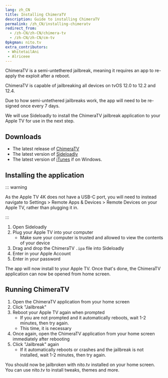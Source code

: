 ```yaml
---
lang: zh_CN
title: Installing ChimeraTV
description: Guide to installing ChimeraTV
permalink: /zh_CN/installing-chimeratv
redirect_from:
  - /zh-CN/zh-CN/chimera-tv
  - /zh-CN/zh-CN/cm-tv
0pkgman: nito.tv
extra_contributors:
 - WhitetailAni
 - Alriceee
---
```


ChimeraTV is a <router-link to="/types-of-jailbreak/#semi-untethered-jailbreaks">semi-untethered jailbreak</router-link>, meaning it requires an app to re-apply the exploit after a reboot.

ChimeraTV is capable of jailbreaking all devices on tvOS 12.0 to 12.2 and 12.4.

Due to how semi-untethered jailbreaks work, the app will need to be <router-link to="/resigning-apps">re-signed</router-link> once every 7 days.

We will use Sideloadly to install the ChimeraTV jailbreak application to your Apple TV for use in the next step.

## Downloads

- The latest release of [ChimeraTV](https://chimera.coolstar.org/)
- The latest version of [Sideloadly](https://sideloadly.io/)
- The latest version of [iTunes](https://www.apple.com/itunes/download/win64) if on Windows.

## Installing the application

::: warning

As the Apple TV 4K does not have a USB-C port, you will need to instead navigate to Settings > Remote Apps & Devices > Remote Devices on your Apple TV, rather than plugging it in.

:::

1. Open Sideloadly
1. Plug your Apple TV into your computer
    - Make sure your computer is trusted and allowed to view the contents of your device
1. Drag and drop the ChimeraTV `.ipa` file into Sideloadly
1. Enter in your Apple Account
1. Enter in your password

The app will now install to your Apple TV. Once that's done, the ChimeraTV application can now be opened from home screen.


## Running ChimeraTV

1. Open the ChimeraTV application from your home screen
1. Click "Jailbreak"
1. Reboot your Apple TV again when prompted
    - If you are not prompted and it automatically reboots, wait 1-2 minutes, then try again.
    - This time, it is necessary
1. Once again, open the ChimeraTV application from your home screen immediately after rebooting
1. Click "Jailbreak" again
    - If it automatically reboots or crashes and the jailbreak is not installed, wait 1-2 minutes, then try again.

You should now be jailbroken with nito.tv installed on your home screen. You can use nito.tv to install <router-link to="/faq/#what-are-tweaks">tweaks</router-link>, themes and more.
